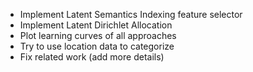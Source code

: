 * Implement Latent Semantics Indexing feature selector
* Implement Latent Dirichlet Allocation
* Plot learning curves of all approaches
* Try to use location data to categorize
* Fix related work (add more details)